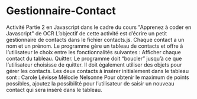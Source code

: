 # Gestionnaire-Contact
Activité Partie 2 en Javascript dans le cadre du cours "Apprenez à coder en Javascript" de OCR L’objectif de cette activité est d’écrire un petit gestionnaire de contacts dans le fichier contacts.js. Chaque contact a un nom et un prénom. Le programme gère un tableau de contacts et offre à l’utilisateur le choix entre les fonctionnalités suivantes : Afficher chaque contact du tableau. Quitter. Le programme doit “boucler” jusqu’à ce que l’utilisateur choisisse de quitter. Il doit également utiliser des objets pour gérer les contacts. Les deux contacts à insérer initialement dans le tableau sont : Carole Lévisse Mélodie Nelsonne Pour obtenir le maximum de points possibles, ajoutez la possibilité pour l’utilisateur de saisir un nouveau contact qui sera inséré dans le tableau.
